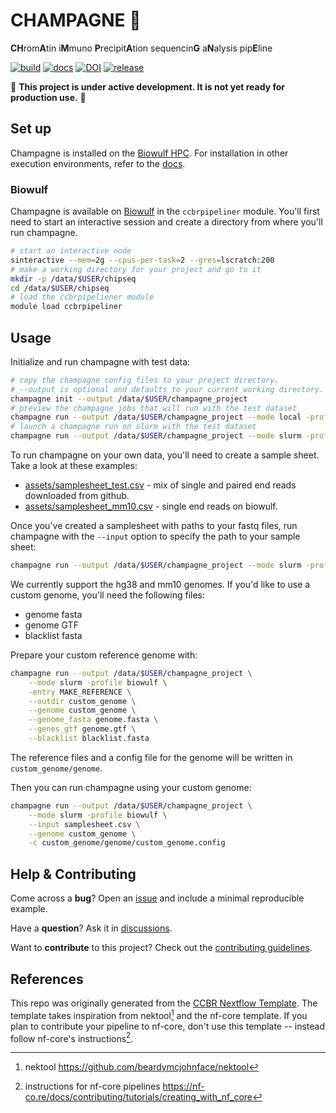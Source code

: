 # CHAMPAGNE 🍾

**CH**rom**A**tin i**M**muno **P**recipit**A**tion sequencin**G** a**N**alysis pip**E**line

[![build](https://github.com/CCBR/CHAMPAGNE/actions/workflows/build.yml/badge.svg)](https://github.com/CCBR/CHAMPAGNE/actions/workflows/build.yml)
[![docs](https://github.com/CCBR/CHAMPAGNE/actions/workflows/docs-mkdocs.yml/badge.svg)](https://ccbr.github.io/CHAMPAGNE)
[![DOI](https://zenodo.org/badge/DOI/10.5281/zenodo.10516079.svg)](https://doi.org/10.5281/zenodo.10516079)
[![release](https://img.shields.io/github/v/release/CCBR/CHAMPAGNE?color=blue&label=latest%20release)](https://github.com/CCBR/CHAMPAGNE/releases/latest)

🚧 **This project is under active development. It is not yet ready for production use.** 🚧

## Set up

Champagne is installed on the [Biowulf HPC](#biowulf).
For installation in other execution environments,
refer to the [docs](https://ccbr.github.io/CHAMPAGNE/).

### Biowulf

Champagne is available on [Biowulf](https://hpc.nih.gov/) in the `ccbrpipeliner` module.
You'll first need to start an interactive session and create a directory from where you'll run champagne.

```sh
# start an interactive node
sinteractive --mem=2g --cpus-per-task=2 --gres=lscratch:200
# make a working directory for your project and go to it
mkdir -p /data/$USER/chipseq
cd /data/$USER/chipseq
# load the ccbrpipeliener module
module load ccbrpipeliner
```

## Usage

Initialize and run champagne with test data:

```sh
# copy the champagne config files to your project directory.
# --output is optional and defaults to your current working directory.
champagne init --output /data/$USER/champagne_project
# preview the champagne jobs that will run with the test dataset
champagne run --output /data/$USER/champagne_project --mode local -profile test -preview
# launch a champagne run on slurm with the test dataset
champagne run --output /data/$USER/champagne_project --mode slurm -profile test,biowulf
```

To run champagne on your own data, you'll need to create a sample sheet.
Take a look at these examples:

- [assets/samplesheet_test.csv](/assets/samplesheet_test.csv) - mix of single and paired end reads downloaded from github.
- [assets/samplesheet_mm10.csv](/assets/samplesheet_test.csv) - single end reads on biowulf.

Once you've created a samplesheet with paths to your fastq files,
run champagne with the `--input` option to specify the path to your sample sheet:

```sh
champagne run --output /data/$USER/champagne_project --mode slurm -profile biowulf --input samplesheet.csv --genome hg38
```

We currently support the hg38 and mm10 genomes.
If you'd like to use a custom genome, you'll need the following files:

- genome fasta
- genome GTF
- blacklist fasta

Prepare your custom reference genome with:

```sh
champagne run --output /data/$USER/champagne_project \
    --mode slurm -profile biowulf \
    -entry MAKE_REFERENCE \
    --outdir custom_genome \
    --genome custom_genome \
    --genome_fasta genome.fasta \
    --genes_gtf genome.gtf \
    --blacklist blacklist.fasta
```

The reference files and a config file for the genome will be written in `custom_genome/genome`.

Then you can run champagne using your custom genome:

```sh
champagne run --output /data/$USER/champagne_project \
    --mode slurm -profile biowulf \
    --input samplesheet.csv \
    --genome custom_genome \
    -c custom_genome/genome/custom_genome.config
```

## Help & Contributing

Come across a **bug**? Open an [issue](https://github.com/CCBR/CHAMPAGNE/issues) and include a minimal reproducible example.

Have a **question**? Ask it in [discussions](https://github.com/CCBR/CHAMPAGNE/discussions).

Want to **contribute** to this project? Check out the [contributing guidelines](.github/CONTRIBUTING.md).

## References

This repo was originally generated from the
[CCBR Nextflow Template](https://github.com/CCBR/CCBR_NextflowTemplate).
The template takes inspiration from nektool[^1] and the nf-core template.
If you plan to contribute your pipeline to nf-core, don't use this template --
instead follow nf-core's instructions[^2].

[^1]: nektool https://github.com/beardymcjohnface/nektool
[^2]: instructions for nf-core pipelines https://nf-co.re/docs/contributing/tutorials/creating_with_nf_core
